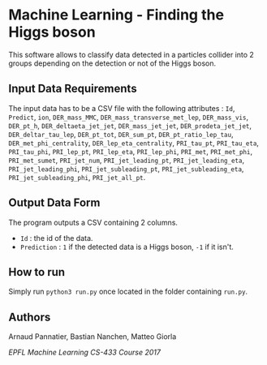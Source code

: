 # Machine Learning - Finding the Higgs boson

This software allows to classify data detected in a particles collider into 2 groups depending on the detection or not of the Higgs boson.

## Input Data Requirements
The input data has to be a CSV file with the following attributes : `Id`, `Predict`, `ion`, `DER_mass_MMC`, `DER_mass_transverse_met_lep`, `DER_mass_vis`, `DER_pt_h`, `DER_deltaeta_jet_jet`, `DER_mass_jet_jet`, `DER_prodeta_jet_jet`, `DER_deltar_tau_lep`, `DER_pt_tot`, `DER_sum_pt`, `DER_pt_ratio_lep_tau`, `DER_met_phi_centrality`, `DER_lep_eta_centrality`, `PRI_tau_pt`, `PRI_tau_eta`, `PRI_tau_phi`, `PRI_lep_pt`, `PRI_lep_eta`, `PRI_lep_phi`, `PRI_met`, `PRI_met_phi`, `PRI_met_sumet`, `PRI_jet_num`, `PRI_jet_leading_pt`, `PRI_jet_leading_eta`, `PRI_jet_leading_phi`, `PRI_jet_subleading_pt`, `PRI_jet_subleading_eta`, `PRI_jet_subleading_phi`, `PRI_jet_all_pt`.

## Output Data Form
The program outputs a CSV containing 2 columns. 
- `Id` : the id of the data.
- `Prediction` : `1` if the detected data is a Higgs boson, `-1` if it isn't.

## How to run
Simply run `python3 run.py` once located in the folder containing `run.py`.

## Authors
Arnaud Pannatier, Bastian Nanchen, Matteo Giorla

_EPFL Machine Learning CS-433 Course 2017_
